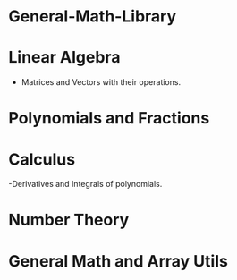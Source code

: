 # General-Math-Library

# Linear Algebra
- Matrices and Vectors with their operations.

# Polynomials and Fractions

# Calculus
-Derivatives and Integrals of polynomials.

# Number Theory

# General Math and Array Utils
